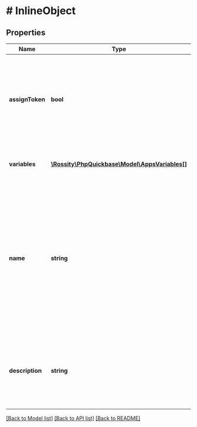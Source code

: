 # # InlineObject

## Properties

Name | Type | Description | Notes
------------ | ------------- | ------------- | -------------
**assignToken** | **bool** | Set to true if you would like to assign the app to the user token you used to create the application. The default is false. | [optional]
**variables** | [**\Rossity\PhpQuickbase\Model\AppsVariables[]**](AppsVariables.md) | The app variables. See [About Application Variables](https://help.quickbase.com/user-assistance/variables.html) | [optional]
**name** | **string** | The app name. You are allowed to create multiple apps with the same name, in the same realm, because they will have different dbid values. We urge you to be careful about doing this. |
**description** | **string** | The description for the app. If this property is left out, the app description will be blank. | [optional]

[[Back to Model list]](../../README.md#models) [[Back to API list]](../../README.md#endpoints) [[Back to README]](../../README.md)
